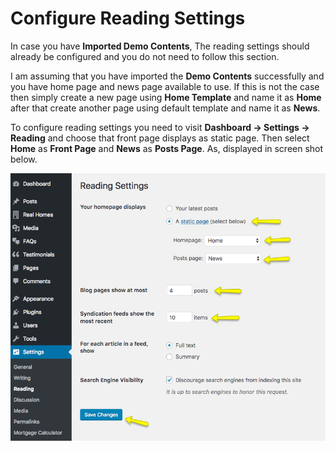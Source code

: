 # Configure Reading Settings

In case you have **Imported Demo Contents**, The reading settings should already be configured and you do not need to follow this section.

I am assuming that you have imported the **Demo Contents** successfully and you have home page and news page available to use. If this is not the case then simply create a new page using **Home Template** and name it as **Home** after that create another page using default template and name it as **News**.

To configure reading settings you need to visit **Dashboard → Settings → Reading** and choose that front page displays as static page. Then select **Home** as **Front Page** and **News** as **Posts Page**. As, displayed in screen shot below.

![Configure Reading Settings](images/import-demo/home-and-blog-settings.png)
